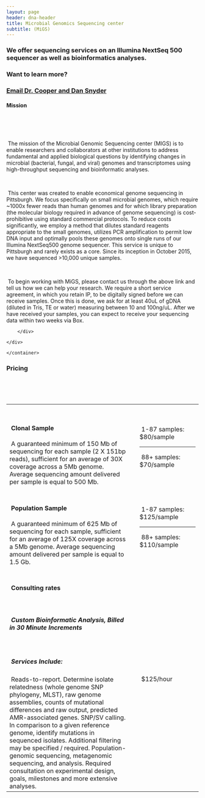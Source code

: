 ```yaml
---
layout: page
header: dna-header
title: Microbial Genomics Sequencing center
subtitle: (MiGS)
---
```


### We offer sequencing services on an Illumina NextSeq 500 sequencer as well as bioinformatics analyses.

### Want to learn more? 

### [Email Dr. Cooper and Dan Snyder](mailto:vaughn.cooper@pitt.edu?subject=Sequencing%20Services&cc=snyde236@gmail.com)

#### Mission
<container>
​    <div class="row">
​        <div class="col-md-6 col-md-offset-3 col-lg-6 col-lg-offset-3">
​            <p align="left">
​                The mission of the Microbial Genomic Sequencing center (MIGS) is to enable researchers and collaborators at other institutions to address fundamental and applied biological questions by identifying changes in microbial (bacterial, fungal, and viral) genomes and transcriptomes using high-throughput sequencing and bioinformatic analyses.
​            </p>
​            <p align="left">
​                This center was created to enable economical genome sequencing in Pittsburgh. We focus specifically on small microbial genomes, which require ~1000x fewer reads than human genomes and for which library preparation (the molecular biology required in advance of genome sequencing) is cost-prohibitive using standard commercial protocols. To reduce costs significantly, we employ a method that dilutes standard reagents appropriate to the small genomes, utilizes PCR amplification to permit low DNA input and optimally pools these genomes onto single runs of our Illumina NextSeq500 genome sequencer.  This service is unique to Pittsburgh and rarely exists as a core. Since its inception in October 2015, we have sequenced >10,000 unique samples.
​            </p>
​            <p align="left">
​                To begin working with MiGS, please contact us through the above link and tell us how we can help your research.  We require a short service agreement, in which you retain IP, to be digitally signed before we can receive samples.  Once this is done, we ask for at least 40uL of gDNA (diluted in Tris, TE or water) measuring between 10 and 100ng/uL.  After we have received your samples, you can expect to receive your sequencing data within two weeks via Box.
​            </p>

        </div>
    
    </div>
    
    </container>
### Pricing

<container>
​    <div class="row">
​        <div class="col-md-6 col-md-offset-3 col-lg-6 col-lg-offset-3">
​    <table>
​        <tr >
​            <th style="width:60%" class="table-row"></th>
​            <th style="width:0%" class="table-row"></th>
​            <th style="width:30%" class="table-row"></th>
​        </tr>
​        <tr >
​            <td class="table-row">
​            <h4>
​                Clonal Sample   
​            </h4>
​            A guaranteed minimum of 150 Mb  of 
​            sequencing for each sample (2 X 151bp reads), sufficient for an 
​            average of 30X coverage across a 5Mb 
​            genome.  Average sequencing amount 
​            delivered per sample is equal to 500 Mb.  
​            </td>
​            <td></td>
​            <td class="table-row"><right>
​                1-87 samples: $80/sample <hr>
​                88+ samples:  $70/sample
​                </right>
​            </td>
​        </tr>
​        <tr >
​            <td class="table-row">
​            <h4>
​                Population Sample    
​            </h4>
​            A guaranteed minimum of 625 Mb of 
​            sequencing for each sample, sufficient for an 
​            average of 125X coverage across a 5Mb 
​            genome.  Average sequencing amount 
​            delivered per sample is equal to 1.5 Gb.
​            </td>
​            <td></td>
​            <td class="table-row">
​                1-87 samples: $125/sample <hr>
​                88+ samples: $110/sample
​            </td>
​        </tr>
​        <tr >
​            <td class="table-row">
​            <h4>
​                Consulting rates    
​            </h4>
​            <h5><i>
​            Custom Bioinformatic Analysis, Billed in 30 Minute Increments
​            </i>
​            </h5>
​            <h5>
​                Services Include:    
​            </h5>
​            Reads-to-report. Determine isolate relatedness (whole genome SNP phylogeny, MLST), raw genome assemblies, counts of mutational differences 
​            and raw output, predicted AMR-associated genes. SNP/SV calling. In comparison to a given reference genome, identify mutations in sequenced isolates. 
​            Additional filtering may be specified / required. Population-genomic sequencing, metagenomic sequencing, and analysis. 
​            Required consultation on experimental design, goals, milestones and more extensive analyses.
​            </td>
​            <td></td>
​            <td class="table-row">
​                $125/hour
​            </td>
​        </tr>
​    </table>
​    </div>
​    </div>






